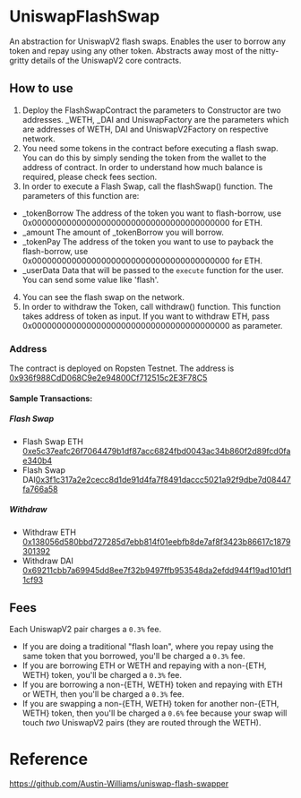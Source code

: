 # UniswapFlashSwap

An abstraction for UniswapV2 flash swaps.
Enables the user to borrow any token and repay using any other token.
Abstracts away most of the nitty-gritty details of the UniswapV2 core contracts.

## How to use
1. Deploy the FlashSwapContract the parameters to Constructor are two addresses. _WETH, _DAI and UniswapFactory are the parameters which are addresses of WETH, DAI and UniswapV2Factory on respective network.
2. You need some tokens in the contract before executing a flash swap. You can do this by simply sending the token from the wallet to the address of contract. In order to understand how much balance is required, please check fees section.
3. In order to execute a Flash Swap, call the flashSwap() function. The parameters of this function are:
- _tokenBorrow The address of the token you want to flash-borrow, use 0x0000000000000000000000000000000000000000 for ETH.  
- _amount The amount of _tokenBorrow you will borrow.  
- _tokenPay The address of the token you want to use to payback the flash-borrow, use 0x0000000000000000000000000000000000000000 for ETH.  
- _userData Data that will be passed to the `execute` function for the user. You can send some value like 'flash'.  
4. You can see the flash swap on the network.
5. In order to withdraw the Token, call withdraw() function. This function takes address of token as input. If you want to withdraw ETH, pass 0x0000000000000000000000000000000000000000 as parameter.

### Address

The contract is deployed on Ropsten Testnet. The address is [0x936f988CdD068C9e2e94800Cf712515c2E3F78C5](https://ropsten.etherscan.io/address/0x936f988cdd068c9e2e94800cf712515c2e3f78c5)

#### Sample Transactions:
##### Flash Swap
- Flash Swap ETH [0xe5c37eafc26f7064479b1df87acc6824fbd0043ac34b860f2d89fcd0fae340b4](https://ropsten.etherscan.io/tx/0xe5c37eafc26f7064479b1df87acc6824fbd0043ac34b860f2d89fcd0fae340b4)  
- Flash Swap DAI[0x3f1c317a2e2cecc8d1de91d4fa7f8491daccc5021a92f9dbe7d08447fa766a58 ](https://ropsten.etherscan.io/tx/0x3f1c317a2e2cecc8d1de91d4fa7f8491daccc5021a92f9dbe7d08447fa766a58)  
##### Withdraw
- Withdraw ETH [0x138056d580bbd727285d7ebb814f01eebfb8de7af8f3423b86617c1879301392](https://ropsten.etherscan.io/tx/0x138056d580bbd727285d7ebb814f01eebfb8de7af8f3423b86617c1879301392)
- Withdraw DAI [0x69211cbb7a69945dd8ee7f32b9497ffb953548da2efdd944f19ad101df11cf93](https://ropsten.etherscan.io/tx/0x69211cbb7a69945dd8ee7f32b9497ffb953548da2efdd944f19ad101df11cf93)

## Fees

Each UniswapV2 pair charges a `0.3%` fee.

- If you are doing a traditional "flash loan", where you repay using the same token that you borrowed, you'll be charged a `0.3%` fee.
- If you are borrowing ETH or WETH and repaying with a non-{ETH, WETH} token, you'll be charged a `0.3%` fee.
- If you are borrowing a non-{ETH, WETH} token and repaying with ETH or WETH, then you'll be charged a `0.3%` fee.
- If you are swapping a non-{ETH, WETH} token for another non-{ETH, WETH} token, then you'll be charged a `0.6%` fee because your swap will touch _two_ UniswapV2 pairs (they are routed through the WETH).

# Reference
https://github.com/Austin-Williams/uniswap-flash-swapper
